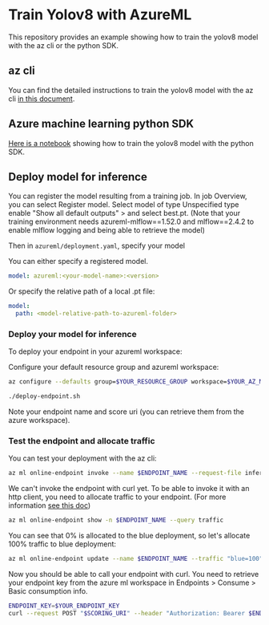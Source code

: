 # Train Yolov8 with AzureML

This repository provides an example showing how to train the yolov8 model with the az cli or the python SDK.

## az cli

You can find the detailed instructions to train the yolov8 model with the az cli [in this document](instructions-az-cli.md).

## Azure machine learning python SDK

[Here is a notebook](instructions-python-sdk.ipynb) showing how to train the yolov8 model with the python SDK.

## Deploy model for inference

You can register the model resulting from a training job.
In job Overview, you can select Register model.
Select model of type Unspecified type enable "Show all default outputs" > and select best.pt.
(Note that your training environment needs azureml-mlflow==1.52.0 and mlflow==2.4.2 to enable mlflow logging and being able to retrieve the model)

Then in `azureml/deployment.yaml`, specify your model

You can either specify a registered model.

```yaml
model: azureml:<your-model-name>:<version>
```

Or specify the relative path of a local .pt file:

```yaml
model:
  path: <model-relative-path-to-azureml-folder>
```

### Deploy your model for inference 

To deploy your endpoint in your azureml workspace:

Configure your default resource group and azureml workspace:

```bash
az configure --defaults group=$YOUR_RESOURCE_GROUP workspace=$YOUR_AZ_ML_WORKSPACE
```

```bash
./deploy-endpoint.sh
```

Note your endpoint name and score uri (you can retrieve them from the azure workspace).

### Test the endpoint and allocate traffic

You can test your deployment with the az cli:

```bash
az ml online-endpoint invoke --name $ENDPOINT_NAME --request-file inference-sample-request.json
```

We can't invoke the endpoint with curl yet. To be able to invoke it with an http client, you need to allocate traffic to your endpoint. (For more information [see this doc](https://learn.microsoft.com/en-us/azure/machine-learning/how-to-safely-rollout-online-endpoints?view=azureml-api-2&tabs=azure-cli#confirm-your-existing-deployment))

```bash
az ml online-endpoint show -n $ENDPOINT_NAME --query traffic
```

You can see that 0% is allocated to the blue deployment, so let's allocate 100% traffic to blue deployment:

```bash
az ml online-endpoint update --name $ENDPOINT_NAME --traffic "blue=100"
```

Now you should be able to call your endpoint with curl.
You need to retrieve your endpoint key from the azure ml workspace in Endpoints > Consume > Basic consumption info. 

```bash
ENDPOINT_KEY=$YOUR_ENDPOINT_KEY
curl --request POST "$SCORING_URI" --header "Authorization: Bearer $ENDPOINT_KEY" --header 'Content-Type: application/json' --data '{"image_url": "https://ultralytics.com/images/bus.jpg"}'
```
